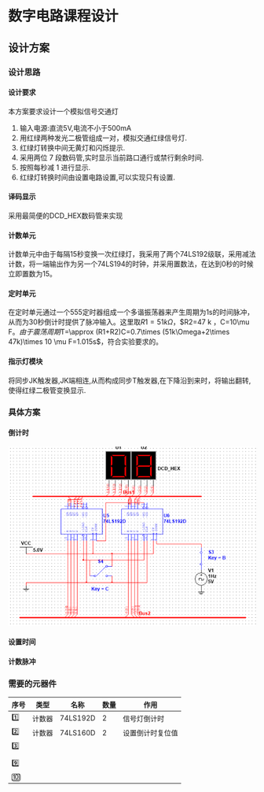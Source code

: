 # 数字电路课程设计

## 设计方案

### 设计思路

#### 设计要求

本方案要求设计一个模拟信号交通灯

1. 输入电源:直流5V,电流不小于500mA
2. 用红绿两种发光二极管组成一对，模拟交通红绿信号灯.
3. 红绿灯转换中间无黄灯和闪烁提示.
4. 采用两位 7 段数码管,实时显示当前路口通行或禁行剩余时间.
5. 按照每秒减 1 进行显示.
6. 红绿灯转换时间由设置电路设置,可以实现只有设置.

#### 译码显示

采用最简便的DCD_HEX数码管来实现

#### 计数单元

计数单元中由于每隔15秒变换一次红绿灯，我采用了两个74LS192级联，采用减法计数，将一端输出作为另一个74LS194的时钟，并采用置数法，在达到0秒的时候立即置数为15。

#### 定时单元

在定时单元通过一个555定时器组成一个多谐振荡器来产生周期为1s的时间脉冲，从而为30秒倒计时提供了脉冲输入。这里取$R1=51k\Omega$，$R2=47 k $，$C=10\mu F$。由于震荡周期$T=\approx (R1+R2)C=0.7\times (51k\Omega+2\times 47k)\times 10 \mu F=1.015s$，符合实验要求的。

#### 指示灯模块

将同步JK触发器,JK端相连,从而构成同步T触发器,在下降沿到来时，将输出翻转,使得红绿二极管变换显示.

### 具体方案

#### 倒计时

![倒计时](https://github.com/PiKaChu-wcg/digital_circuit/blob/main/daojishi.png)

#### 设置时间

#### 计数脉冲

### 需要的元器件

| 序号  | 类型   | 名称          | 数量 | 作用 |
| ----- | ------ | --------  | ---- | ---- |
| :one: | 计数器 | 74LS192D       | 2 | 信号灯倒计时 |
| :two: | 计数器 | 74LS160D | 2 | 设置倒计时复位值 |
| :three: |  |  |  |  |
|  |  |  |  |  |
| :nine: |  |  |  |  |
| :keycap_ten: |  |  |  |  |



